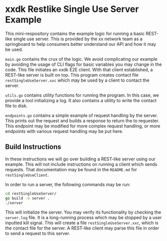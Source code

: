 # xxdk Restlike Single Use Server Example

This mini-respository contains the example logic for running a basic REST-like
single use server. This is provided by the xx network team as a springboard 
to help consumers better understand our API and how it may be used.

`main.go` contains the crux of the logic. We avoid complicating our example by
avoiding the usage of CLI flags for basic variables you may change in the code.
This file initiates an xxdk E2E client. With that client established, a 
REST-like server is built on top. This program creates contact file 
`restSingleUseServer.xxc` which may be used by a client to contact the server.

`utils.go` contains utility functions for running the program. In this case,
we provide a tool initializing a log. It also contains a utility to write the
contact file to disk. 

`endpoints.go` contains a simple example of request handling by the server. 
This prints out the request and builds a response to return the to requester.
This endpoint may be modified for more complex request handling, or more 
endpoints with various request handling may be put here.

## Build Instructions

In these instructions we will go over building a REST-like server using our
example. This will not include instructions on running a client which sends
requests. That documentation may be found in the `README.md` for 
`restSingleUseClient`.

In order to run a server, the following commands may be run:

```bash
cd restSingleUseServer/
go build -o server .
./server 
```

This will initialize the server. You may verify its functionality by checking 
the `server.log` file. It is a long-running process which may be stopped by a 
user inputted kill signal. This will create a file `restSingleUseServer.xxc`, 
which is the contact file for the server. A REST-like client may parse this 
file in order to send a request to this server.  
